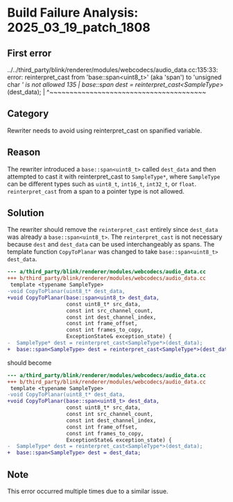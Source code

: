 # Build Failure Analysis: 2025_03_19_patch_1808

## First error

../../third_party/blink/renderer/modules/webcodecs/audio_data.cc:135:33: error: reinterpret_cast from 'base::span<uint8_t>' (aka 'span<unsigned char>') to 'unsigned char *' is not allowed
  135 |   base::span<SampleType> dest = reinterpret_cast<SampleType*>(dest_data);
      |                                 ^~~~~~~~~~~~~~~~~~~~~~~~~~~~~~~~~~~~~~~~

## Category
Rewriter needs to avoid using reinterpret_cast on spanified variable.

## Reason
The rewriter introduced a `base::span<uint8_t>` called `dest_data` and then attempted to cast it with reinterpret_cast to `SampleType*`, where `SampleType` can be different types such as `uint8_t`, `int16_t`, `int32_t`, or `float`. `reinterpret_cast` from a span to a pointer type is not allowed.

## Solution
The rewriter should remove the `reinterpret_cast` entirely since `dest_data` was already a `base::span<uint8_t>`. The `reinterpret_cast` is not necessary because `dest` and `dest_data` can be used interchangeably as spans. The template function `CopyToPlanar` was changed to take `base::span<uint8_t> dest_data`.

```diff
--- a/third_party/blink/renderer/modules/webcodecs/audio_data.cc
+++ b/third_party/blink/renderer/modules/webcodecs/audio_data.cc
 template <typename SampleType>
-void CopyToPlanar(uint8_t* dest_data,
+void CopyToPlanar(base::span<uint8_t> dest_data,
                   const uint8_t* src_data,
                   const int src_channel_count,
                   const int dest_channel_index,
                   const int frame_offset,
                   const int frames_to_copy,
                   ExceptionState& exception_state) {
-  SampleType* dest = reinterpret_cast<SampleType*>(dest_data);
+  base::span<SampleType> dest = reinterpret_cast<SampleType*>(dest_data);
```

should become

```diff
--- a/third_party/blink/renderer/modules/webcodecs/audio_data.cc
+++ b/third_party/blink/renderer/modules/webcodecs/audio_data.cc
 template <typename SampleType>
-void CopyToPlanar(uint8_t* dest_data,
+void CopyToPlanar(base::span<uint8_t> dest_data,
                   const uint8_t* src_data,
                   const int src_channel_count,
                   const int dest_channel_index,
                   const int frame_offset,
                   const int frames_to_copy,
                   ExceptionState& exception_state) {
-  SampleType* dest = reinterpret_cast<SampleType*>(dest_data);
+  base::span<SampleType> dest = dest_data;
```

## Note
This error occurred multiple times due to a similar issue.
```